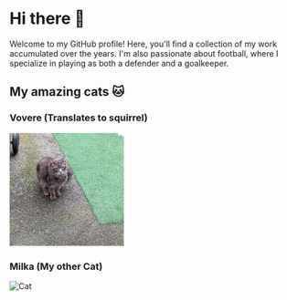 # Hi there 👋



Welcome to my GitHub profile! Here, you'll find a collection of my work accumulated over the years. I'm also passionate about football, where I specialize in playing as both a defender and a goalkeeper.



## My amazing cats 🐱

### Vovere (Translates to squirrel)

 <img src="data/Stills/Vovere1.jpeg" alt="Cat" width="200">

 ### Milka (My other Cat)

 <img src="data/Stills/Milka1.jpeg" alt="Cat" width="200">
<!--
**Digest-ed-Cat/Digest-ed-Cat** is a ✨ _special_ ✨ repository because its `README.md` (this file) appears on your GitHub profile.

Here are some ideas to get you started:

- 🔭 I’m currently working on ...
- 🌱 I’m currently learning ...
- 👯 I’m looking to collaborate on ...
- 🤔 I’m looking for help with ...
- 💬 Ask me about ...
- 📫 How to reach me: ...
- 😄 Pronouns: ...
- ⚡ Fun fact: ...
-->
